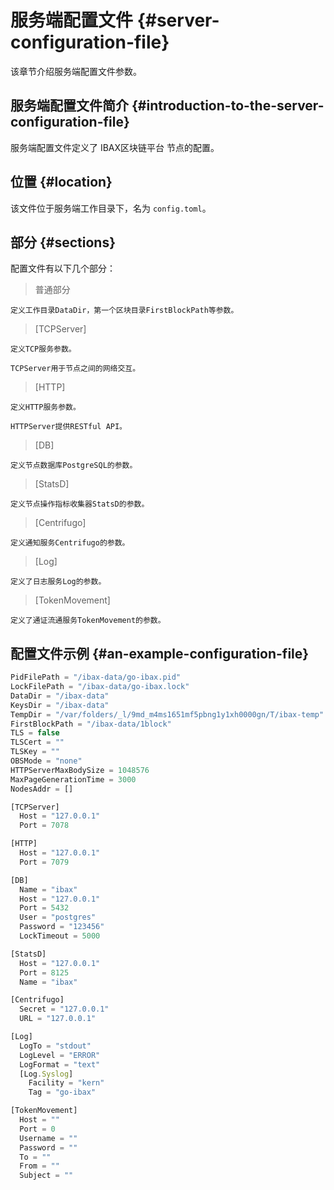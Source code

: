 # 服务端配置文件 {#server-configuration-file}

该章节介绍服务端配置文件参数。

## 服务端配置文件简介 {#introduction-to-the-server-configuration-file}

服务端配置文件定义了 IBAX区块链平台 节点的配置。

## 位置 {#location}

该文件位于服务端工作目录下，名为 `config.toml`。

## 部分 {#sections}

配置文件有以下几个部分：

> 普通部分

    定义工作目录DataDir，第一个区块目录FirstBlockPath等参数。

> [TCPServer]

    定义TCP服务参数。

    TCPServer用于节点之间的网络交互。

> [HTTP]

    定义HTTP服务参数。

    HTTPServer提供RESTful API。

> [DB]

    定义节点数据库PostgreSQL的参数。

> [StatsD]

    定义节点操作指标收集器StatsD的参数。

> [Centrifugo]

    定义通知服务Centrifugo的参数。

> [Log]

    定义了日志服务Log的参数。

> [TokenMovement]

    定义了通证流通服务TokenMovement的参数。

## 配置文件示例 {#an-example-configuration-file}

``` js
PidFilePath = "/ibax-data/go-ibax.pid"
LockFilePath = "/ibax-data/go-ibax.lock"
DataDir = "/ibax-data"
KeysDir = "/ibax-data"
TempDir = "/var/folders/_l/9md_m4ms1651mf5pbng1y1xh0000gn/T/ibax-temp"
FirstBlockPath = "/ibax-data/1block"
TLS = false
TLSCert = ""
TLSKey = ""
OBSMode = "none"
HTTPServerMaxBodySize = 1048576
MaxPageGenerationTime = 3000
NodesAddr = []

[TCPServer]
  Host = "127.0.0.1"
  Port = 7078

[HTTP]
  Host = "127.0.0.1"
  Port = 7079

[DB]
  Name = "ibax"
  Host = "127.0.0.1"
  Port = 5432
  User = "postgres"
  Password = "123456"
  LockTimeout = 5000

[StatsD]
  Host = "127.0.0.1"
  Port = 8125
  Name = "ibax"

[Centrifugo]
  Secret = "127.0.0.1"
  URL = "127.0.0.1"

[Log]
  LogTo = "stdout"
  LogLevel = "ERROR"
  LogFormat = "text"
  [Log.Syslog]
    Facility = "kern"
    Tag = "go-ibax"

[TokenMovement]
  Host = ""
  Port = 0
  Username = ""
  Password = ""
  To = ""
  From = ""
  Subject = ""
```

